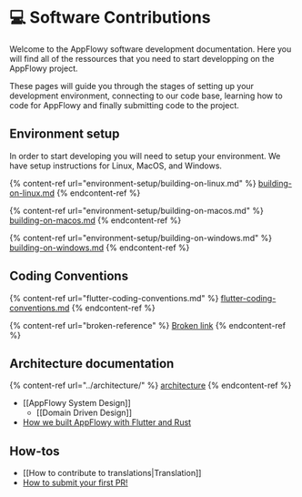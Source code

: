 # 💻 Software Contributions

Welcome to the AppFlowy software development documentation. Here you will find all of the ressources that you need to start developping on the AppFlowy project.



These pages will guide you through the stages of setting up your development environment, connecting to our code base, learning how to code for AppFlowy and finally submitting code to the project.

## Environment setup

In order to start developing you will need to setup your environment. We have setup instructions for Linux, MacOS, and Windows.

{% content-ref url="environment-setup/building-on-linux.md" %}
[building-on-linux.md](environment-setup/building-on-linux.md)
{% endcontent-ref %}

{% content-ref url="environment-setup/building-on-macos.md" %}
[building-on-macos.md](environment-setup/building-on-macos.md)
{% endcontent-ref %}

{% content-ref url="environment-setup/building-on-windows.md" %}
[building-on-windows.md](environment-setup/building-on-windows.md)
{% endcontent-ref %}

## Coding Conventions

{% content-ref url="flutter-coding-conventions.md" %}
[flutter-coding-conventions.md](flutter-coding-conventions.md)
{% endcontent-ref %}

{% content-ref url="broken-reference" %}
[Broken link](broken-reference)
{% endcontent-ref %}

## Architecture documentation

{% content-ref url="../architecture/" %}
[architecture](../architecture/)
{% endcontent-ref %}

* \[\[AppFlowy System Design]]
  * \[\[Domain Driven Design]]
* [How we built AppFlowy with Flutter and Rust](https://github.com/AppFlowy-IO/appflowy/wiki/How-we-built-Appflowy-with-Flutter-and-Rust)

## How-tos

* \[\[How to contribute to translations|Translation]]
* [How to submit your first PR!](submitting-your-first-pull-request.md)
